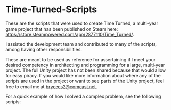 # Time-Turned-Scripts
These are the scripts that were used to create Time Turned, a multi-year game project that has been published on Steam here: https://store.steampowered.com/app/2877110/Time_Turned/.

I assisted the development team and contributed to many of the scripts, among having other responsibilities.

These are meant to be used as reference for assertaining if I meet your desired competency in architecting and programming for a large, multi-year project. The full Unity project has not been shared because that would allow for easy piracy. If you would like more information about where any of the scripts are used in the project or want to see parts of the Unity project, feel free to email me at brycecs2@comcast.net.

For a quick example of how I solved a complex problem, see the following scripts: 
